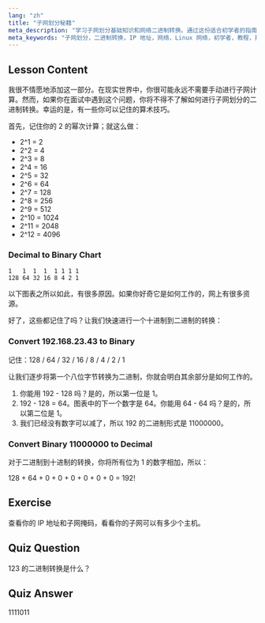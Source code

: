 ```yaml
---
lang: "zh"
title: "子网划分秘籍"
meta_description: "学习子网划分基础知识和网络二进制转换。通过这份适合初学者的指南，了解 IP 地址和子网掩码。立即开始学习！"
meta_keywords: "子网划分，二进制转换，IP 地址，网络，Linux 网络，初学者，教程，指南"
---
```


## Lesson Content

我很不情愿地添加这一部分。在现实世界中，你很可能永远不需要手动进行子网计算。然而，如果你在面试中遇到这个问题，你将不得不了解如何进行子网划分的二进制转换。幸运的是，有一些你可以记住的算术技巧。

首先，记住你的 2 的幂次计算；就这么做：

- 2^1 = 2
- 2^2 = 4
- 2^3 = 8
- 2^4 = 16
- 2^5 = 32
- 2^6 = 64
- 2^7 = 128
- 2^8 = 256
- 2^9 = 512
- 2^10 = 1024
- 2^11 = 2048
- 2^12 = 4096

### Decimal to Binary Chart

```plaintext
1   1  1  1  1 1 1 1
128 64 32 16 8 4 2 1
```

以下图表之所以如此，有很多原因。如果你好奇它是如何工作的，网上有很多资源。

好了，这些都记住了吗？让我们快速进行一个十进制到二进制的转换：

### Convert 192.168.23.43 to Binary

记住：128 / 64 / 32 / 16 / 8 / 4 / 2 / 1

让我们逐步将第一个八位字节转换为二进制，你就会明白其余部分是如何工作的。

1. 你能用 192 - 128 吗？是的，所以第一位是 1。
2. 192 - 128 = 64。图表中的下一个数字是 64。你能用 64 - 64 吗？是的，所以第二位是 1。
3. 我们已经没有数字可以减了，所以 192 的二进制形式是 11000000。

### Convert Binary 11000000 to Decimal

对于二进制到十进制的转换，你将所有位为 1 的数字相加，所以：

128 + 64 + 0 + 0 + 0 + 0 + 0 + 0 = 192!

## Exercise

查看你的 IP 地址和子网掩码，看看你的子网可以有多少个主机。

## Quiz Question

123 的二进制转换是什么？

## Quiz Answer

1111011
